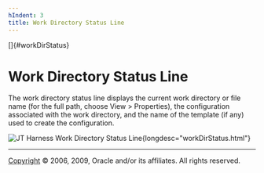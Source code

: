 ```yaml
---
hIndent: 3
title: Work Directory Status Line
---
```


[]{#workDirStatus}

# Work Directory Status Line

The work directory status line displays the current work directory or file name (for the full path,
choose View \> Properties), the configuration associated with the work directory, and the name of
the template (if any) used to create the configuration.

![JT Harness Work Directory Status
Line](../../images/JT4wrkdirStatusLine.gif){longdesc="workDirStatus.html"}

----------------------------------------------------------------------------------------------------

[Copyright](../copyright.html) © 2006, 2009, Oracle and/or its affiliates. All rights reserved.
